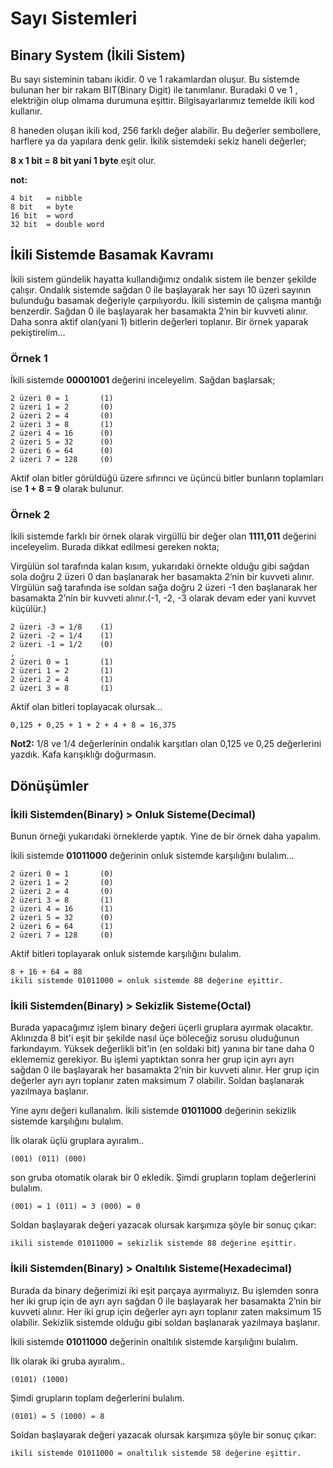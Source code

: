 # Sayı Sistemleri 

## Binary System (İkili Sistem)

Bu sayı sisteminin tabanı ikidir. 0 ve 1 rakamlardan oluşur. Bu sistemde bulunan her bir rakam BIT(Binary Digit) ile tanımlanır. Buradaki 0 ve 1 , elektriğin olup olmama durumuna eşittir. Bilgisayarlarımız temelde ikili kod kullanır.

8 haneden oluşan ikili kod, 256 farklı değer alabilir. Bu değerler sembollere, harflere ya da yapılara denk gelir. İkilik sistemdeki sekiz haneli değerler; 

**8 x 1 bit = 8 bit yani 1 byte** eşit olur.

**not:**
```
4 bit   = nibble
8 bit   = byte
16 bit  = word 
32 bit  = double word
```

## İkili Sistemde Basamak Kavramı

İkili sistem gündelik hayatta kullandığımız ondalık sistem ile benzer şekilde çalışır. Ondalık sistemde sağdan 0 ile başlayarak her sayı 10 üzeri sayının bulunduğu basamak değeriyle çarpılıyordu. İkili sistemin de çalışma mantığı benzerdir. Sağdan 0 ile başlayarak her basamakta 2’nin bir kuvveti alınır. Daha sonra aktif olan(yani 1) bitlerin değerleri toplanır. Bir örnek yaparak pekiştirelim...

### Örnek 1

İkili sistemde **00001001** değerini inceleyelim. Sağdan başlarsak;

```
2 üzeri 0 = 1		(1)
2 üzeri 1 = 2 		(0)
2 üzeri 2 = 4		(0)
2 üzeri 3 = 8		(1)
2 üzeri 4 = 16		(0)
2 üzeri 5 = 32		(0)
2 üzeri 6 = 64		(0)
2 üzeri 7 = 128	    (0)
```

Aktif olan bitler görüldüğü üzere sıfırıncı ve üçüncü bitler bunların toplamları ise **1 + 8 = 9** olarak bulunur.

### Örnek 2

İkili sistemde farklı bir örnek olarak virgüllü bir değer olan **1111,011** değerini inceleyelim. Burada dikkat edilmesi gereken nokta;

Virgülün sol tarafında kalan kısım, yukarıdaki örnekte olduğu gibi sağdan sola doğru 2 üzeri 0 dan başlanarak her basamakta 2’nin bir kuvveti alınır. Virgülün sağ tarafında ise soldan sağa doğru 2 üzeri -1 den başlanarak her basamakta 2’nin bir kuvveti alınır.(-1, -2, -3 olarak devam eder yani kuvvet küçülür.)  

```
2 üzeri -3 = 1/8	(1)
2 üzeri -2 = 1/4 	(1)
2 üzeri -1 = 1/2	(0)
,
2 üzeri 0 = 1		(1)
2 üzeri 1 = 2		(1)
2 üzeri 2 = 4		(1)
2 üzeri 3 = 8	    (1)
```

Aktif olan bitleri toplayacak olursak...

```
0,125 + 0,25 + 1 + 2 + 4 + 8 = 16,375
```

**Not2:** 1/8 ve 1/4 değerlerinin ondalık karşıtları olan 0,125 ve 0,25 değerlerini yazdık. Kafa karışıklığı doğurmasın. 

## Dönüşümler

### İkili Sistemden(Binary) > Onluk Sisteme(Decimal) 

Bunun örneği yukarıdaki örneklerde yaptık. Yine de bir örnek daha yapalım.

İkili sistemde **01011000** değerinin onluk sistemde karşılığını bulalım...

```
2 üzeri 0 = 1		(0)
2 üzeri 1 = 2 		(0)
2 üzeri 2 = 4		(0)
2 üzeri 3 = 8		(1)
2 üzeri 4 = 16		(1)
2 üzeri 5 = 32		(0)
2 üzeri 6 = 64		(1)
2 üzeri 7 = 128	    (0)
```

Aktif bitleri toplayarak onluk sistemde karşılığını bulalım.

```
8 + 16 + 64 = 88
ikili sistemde 01011000 = onluk sistemde 88 değerine eşittir.
```

### İkili Sistemden(Binary) > Sekizlik Sisteme(Octal)

Burada yapacağımız işlem binary değeri üçerli gruplara ayırmak olacaktır. Aklınızda  8 bit'i eşit bir şekilde nasıl üçe böleceğiz sorusu oluduğunun farkındayım. Yüksek değerlikli bit'in (en soldaki bit) yanına bir tane daha 0 eklememiz gerekiyor. Bu işlemi yaptıktan sonra her grup için ayrı ayrı sağdan 0 ile başlayarak her basamakta 2’nin bir kuvveti alınır. Her grup için değerler ayrı ayrı toplanır zaten maksimum 7 olabilir. Soldan başlanarak yazılmaya başlanır. 

Yine aynı değeri kullanalım. İkili sistemde **01011000** değerinin sekizlik sistemde karşılığını bulalım.

İlk olarak üçlü gruplara ayıralım..

```
(001) (011) (000)
```
son gruba otomatik olarak bir 0 ekledik. Şimdi grupların toplam değerlerini bulalım.

```
(001) = 1 (011) = 3 (000) = 0
```
Soldan başlayarak değeri yazacak olursak karşımıza şöyle bir sonuç çıkar:
```
ikili sistemde 01011000 = sekizlik sistemde 88 değerine eşittir.
```

### İkili Sistemden(Binary) > Onaltılık Sisteme(Hexadecimal)

Burada da binary değerimizi iki eşit parçaya ayırmalıyız. Bu işlemden sonra her iki grup için de ayrı ayrı sağdan 0 ile başlayarak her basamakta 2’nin bir kuvveti alınır. Her iki grup için değerler ayrı ayrı toplanır zaten maksimum 15 olabilir. Sekizlik sistemde olduğu gibi soldan başlanarak yazılmaya başlanır. 

İkili sistemde **01011000** değerinin onaltılık sistemde karşılığını bulalım.

İlk olarak iki gruba ayıralım..

```
(0101) (1000)
```
Şimdi grupların toplam değerlerini bulalım.
```
(0101) = 5 (1000) = 8
```
Soldan başlayarak değeri yazacak olursak karşımıza şöyle bir sonuç çıkar:
```
ikili sistemde 01011000 = onaltılık sistemde 58 değerine eşittir.
```
